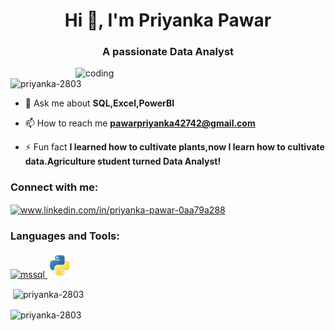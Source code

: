 <h1 align="center">Hi 👋, I'm Priyanka Pawar</h1>
<h3 align="center">A passionate Data Analyst</h3>
<img align="right" alt="coding" width="400" src="https://cdn.dribbble.com/users/2704414/screenshots/7466903/media/b08ab576316bd4582fef189f471cd9e5.gif">


<p align="left"> <img src="https://komarev.com/ghpvc/?username=priyanka-2803&label=Profile%20views&color=0e75b6&style=flat" alt="priyanka-2803" /> </p>

- 💬 Ask me about **SQL,Excel,PowerBI**

- 📫 How to reach me **pawarpriyanka42742@gmail.com**

- ⚡ Fun fact **I learned how to cultivate plants,now I learn how to cultivate data.Agriculture student turned Data Analyst!**

<h3 align="left">Connect with me:</h3>
<p align="left">
<a href="https://linkedin.com/in/www.linkedin.com/in/priyanka-pawar-0aa79a288" target="blank"><img align="center" src="https://raw.githubusercontent.com/rahuldkjain/github-profile-readme-generator/master/src/images/icons/Social/linked-in-alt.svg" alt="www.linkedin.com/in/priyanka-pawar-0aa79a288" height="30" width="40" /></a>
</p>

<h3 align="left">Languages and Tools:</h3>
<p align="left"> <a href="https://www.microsoft.com/en-us/sql-server" target="_blank" rel="noreferrer"> <img src="https://www.svgrepo.com/show/303229/microsoft-sql-server-logo.svg" alt="mssql" width="40" height="40"/> </a> <a href="https://www.python.org" target="_blank" rel="noreferrer"> <img src="https://raw.githubusercontent.com/devicons/devicon/master/icons/python/python-original.svg" alt="python" width="40" height="40"/> </a> </p>

<p>&nbsp;<img align="center" src="https://github-readme-stats.vercel.app/api?username=priyanka-2803&show_icons=true&locale=en" alt="priyanka-2803" /></p>

<p><img align="center" src="https://github-readme-streak-stats.herokuapp.com/?user=priyanka-2803&" alt="priyanka-2803" /></p>


